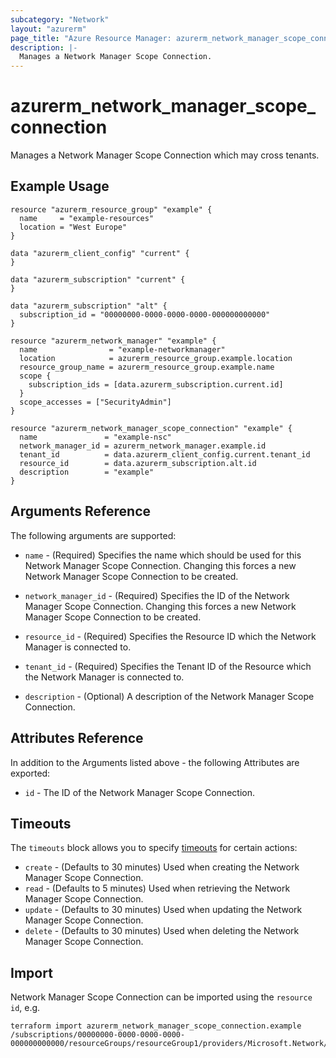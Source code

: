 ```yaml
---
subcategory: "Network"
layout: "azurerm"
page_title: "Azure Resource Manager: azurerm_network_manager_scope_connection"
description: |-
  Manages a Network Manager Scope Connection.
---
```


# azurerm_network_manager_scope_connection

Manages a Network Manager Scope Connection which may cross tenants.

## Example Usage

```hcl
resource "azurerm_resource_group" "example" {
  name     = "example-resources"
  location = "West Europe"
}

data "azurerm_client_config" "current" {
}

data "azurerm_subscription" "current" {
}

data "azurerm_subscription" "alt" {
  subscription_id = "00000000-0000-0000-0000-000000000000"
}

resource "azurerm_network_manager" "example" {
  name                = "example-networkmanager"
  location            = azurerm_resource_group.example.location
  resource_group_name = azurerm_resource_group.example.name
  scope {
    subscription_ids = [data.azurerm_subscription.current.id]
  }
  scope_accesses = ["SecurityAdmin"]
}

resource "azurerm_network_manager_scope_connection" "example" {
  name               = "example-nsc"
  network_manager_id = azurerm_network_manager.example.id
  tenant_id          = data.azurerm_client_config.current.tenant_id
  resource_id        = data.azurerm_subscription.alt.id
  description        = "example"
}
```

## Arguments Reference

The following arguments are supported:

* `name` - (Required) Specifies the name which should be used for this Network Manager Scope Connection. Changing this forces a new Network Manager Scope Connection to be created.

* `network_manager_id` - (Required) Specifies the ID of the Network Manager Scope Connection. Changing this forces a new Network Manager Scope Connection to be created.

* `resource_id` - (Required) Specifies the Resource ID which the Network Manager is connected to.

* `tenant_id` - (Required) Specifies the Tenant ID of the Resource which the Network Manager is connected to.
 
* `description` - (Optional) A description of the Network Manager Scope Connection.

## Attributes Reference

In addition to the Arguments listed above - the following Attributes are exported:

* `id` - The ID of the Network Manager Scope Connection.

## Timeouts

The `timeouts` block allows you to specify [timeouts](https://www.terraform.io/language/resources/syntax#operation-timeouts) for certain actions:

* `create` - (Defaults to 30 minutes) Used when creating the Network Manager Scope Connection.
* `read` - (Defaults to 5 minutes) Used when retrieving the Network Manager Scope Connection.
* `update` - (Defaults to 30 minutes) Used when updating the Network Manager Scope Connection.
* `delete` - (Defaults to 30 minutes) Used when deleting the Network Manager Scope Connection.

## Import

Network Manager Scope Connection can be imported using the `resource id`, e.g.

```shell
terraform import azurerm_network_manager_scope_connection.example /subscriptions/00000000-0000-0000-0000-000000000000/resourceGroups/resourceGroup1/providers/Microsoft.Network/networkManagers/networkManager1/scopeConnections/scopeConnection1
```
